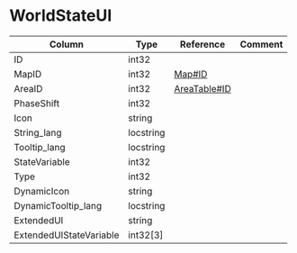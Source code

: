 # WorldStateUI

| Column | Type | Reference | Comment |
|--------|------|-----------|---------|
|ID|int32|||
|MapID|int32|[Map#ID](Map.md)||
|AreaID|int32|[AreaTable#ID](AreaTable.md)||
|PhaseShift|int32|||
|Icon|string|||
|String_lang|locstring|||
|Tooltip_lang|locstring|||
|StateVariable|int32|||
|Type|int32|||
|DynamicIcon|string|||
|DynamicTooltip_lang|locstring|||
|ExtendedUI|string|||
|ExtendedUIStateVariable|int32[3]|||
